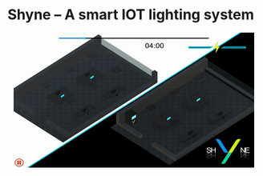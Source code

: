 # Shyne – A smart IOT lighting system
<p align="center">
  <img src="https://github.com/bobcorn/shyne/blob/master/demo/thumb.gif">
</p>
